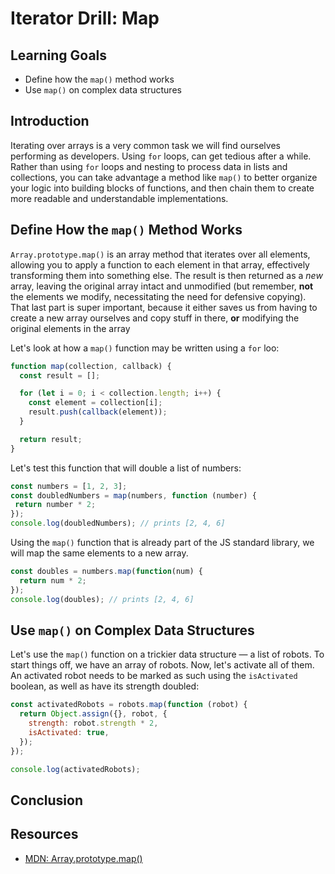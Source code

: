 # Iterator Drill: Map

## Learning Goals

* Define how the `map()` method works
* Use `map()` on complex data structures


## Introduction

Iterating over arrays is a very common task we will find ourselves
performing as developers. Using `for` loops, can get tedious after
a while. Rather than using `for` loops and nesting to process data
in lists and collections, you can take advantage a method like `map()`
to better organize your logic into building blocks of functions,
and then chain them to create more readable and understandable
implementations.

## Define How the `map()` Method Works

`Array.prototype.map()` is an array method that iterates over all elements,
allowing you to apply a function to each element in that array, effectively
transforming them into something else. The result is then returned as a *new*
array, leaving the original array intact and unmodified (but remember, **not**
the elements we modify, necessitating the need for defensive copying). That
last part is super important, because it either saves us from having to create
a new array ourselves and copy stuff in there, **or** modifying the original
elements in the array

Let's look at how a `map()` function may be written using a `for` loo:

```js
function map(collection, callback) {
  const result = [];

  for (let i = 0; i < collection.length; i++) {
    const element = collection[i];
    result.push(callback(element));
  }

  return result;
}
```
Let's test this function that will double a list of numbers:

```js
const numbers = [1, 2, 3];
const doubledNumbers = map(numbers, function (number) {
 return number * 2;
});
console.log(doubledNumbers); // prints [2, 4, 6]
```
Using the `map()` function that is already part of the JS standard
library, we will map the same elements to a new array.

```js
const doubles = numbers.map(function(num) {
  return num * 2;
});
console.log(doubles); // prints [2, 4, 6]
```

## Use `map()` on Complex Data Structures

Let's use the `map()` function on a trickier data structure — a list of robots.
To start things off, we have an array of robots. Now, let's activate all of
them. An activated robot needs to be marked as such using the `isActivated`
boolean, as well as have its strength doubled:

```js
const activatedRobots = robots.map(function (robot) {
  return Object.assign({}, robot, {
    strength: robot.strength * 2,
    isActivated: true,
  });
});

console.log(activatedRobots);
```

## Conclusion

## Resources

- [MDN: Array.prototype.map()](https://developer.mozilla.org/en-US/docs/Web/JavaScript/Reference/Global_Objects/Array/map)